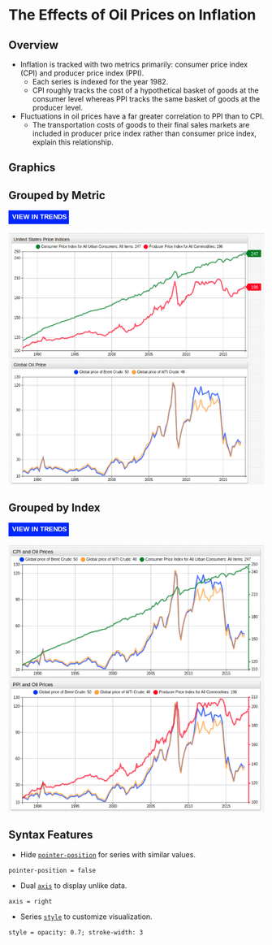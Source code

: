 # The Effects of Oil Prices on Inflation

## Overview

* Inflation is tracked with two metrics primarily: consumer price index (CPI) and producer price index (PPI).
  * Each series is indexed for the year 1982.
  * CPI roughly tracks the cost of a hypothetical basket of goods at the consumer level whereas PPI tracks the same basket of goods at the producer level.
* Fluctuations in oil prices have a far greater correlation to PPI than to CPI.
  * The transportation costs of goods to their final sales markets are included in producer price index rather than consumer price index, explain this relationship.

## Graphics

## Grouped by Metric

[![](../images/button-new.png)](https://trends.axibase.com/363b5710#fullscreen)

![](./images/op-inflation-1.png)

## Grouped by Index

[![](../images/button-new.png)](https://trends.axibase.com/3bd070da#fullscreen)

![](./images/op-inflation-2.png)

## Syntax Features

* Hide [`pointer-position`](https://axibase.com/docs/charts/widgets/time-chart/#pointer-position) for series with similar values.

```ls
pointer-position = false
```

* Dual [`axis`](https://axibase.com/docs/charts/widgets/shared/#axis) to display unlike data.

```ls
axis = right
```

* Series [`style`](https://axibase.com/docs/charts/widgets/shared/#widget-style) to customize visualization.

```ls
style = opacity: 0.7; stroke-width: 3
```